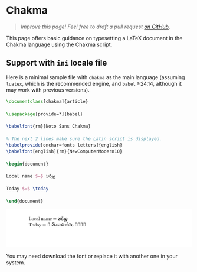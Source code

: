 # Chakma

<blockquote>
  <p><em>Improve this page! Feel free to draft a pull request <a href="https://github.com/latex3/babel/tree/docs/docs">on GitHub</a></em>.</p>
</blockquote>

This page offers basic guidance on typesetting a LaTeX document in the
Chakma language using the Chakma script.

## Support with `ini` locale file

Here is a minimal sample file with `chakma` as the main language
(assuming `luatex`, which is the recommended engine, and `babel` ≥24.14,
although it may work with previous versions).

```tex
\documentclass[chakma]{article}

\usepackage[provide=*]{babel}

\babelfont{rm}{Noto Sans Chakma}

% The next 2 lines make sure the Latin script is displayed.
\babelprovide[onchar=fonts letters]{english}
\babelfont[english]{rm}{NewComputerModern10}

\begin{document}

Local name $=$ 𑄌𑄋𑄴𑄟𑄳𑄦

Today $=$ \today

\end{document}
```

![](../media/locale-chakma.png)

You may need download the font or replace it with another one in your
system.